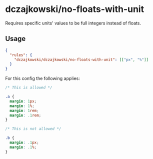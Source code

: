 # dczajkowski/no-floats-with-unit
Requires specific units' values to be full integers instead of floats.

## Usage
```json
{
  "rules": {
    "dczajkowski/dczajkowski/no-floats-with-unit": [["px", "%"]]
  }
}
```

For this config the following applies:

```css
/* This is allowed */

.a {
  margin: 1px;
  margin: 1%;
  margin: 1rem;
  margin: .1rem;
}

/* This is not allowed */

.b {
  margin: .1px;
  margin: .1%;
}
```
